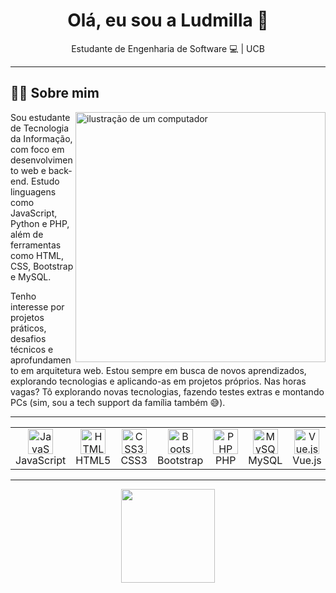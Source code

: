 <h1 align="center">Olá, eu sou a Ludmilla 👋</h1>

<p align="center"> Estudante de Engenharia de Software 💻 | UCB </p>

---

## 👩‍💻 Sobre mim 

<img src="https://raw.githubusercontent.com/MicaelliMedeiros/micaellimedeiros/master/image/computer-illustration.png" alt="ilustração de um computador" min-width="400px" max-width="400px" width="400px" align="right">
Sou estudante de Tecnologia da Informação, com foco em desenvolvimento web e back-end. Estudo linguagens como JavaScript, Python e PHP, além de ferramentas como HTML, CSS, Bootstrap e MySQL.

Tenho interesse por projetos práticos, desafios técnicos e aprofundamento em arquitetura web. Estou sempre em busca de novos aprendizados, explorando tecnologias e aplicando-as em projetos próprios.
Nas horas vagas? Tô explorando novas tecnologias, fazendo testes extras e montando PCs (sim, sou a tech support da família também 😅).


---

<table align="center"> <tr align="center"> <td> <img src="https://cdn.jsdelivr.net/gh/devicons/devicon/icons/javascript/javascript-original.svg" width="40" alt="JavaScript"/> <br>JavaScript </td> <td> <img src="https://cdn.jsdelivr.net/gh/devicons/devicon/icons/html5/html5-original.svg" width="40" alt="HTML5"/> <br>HTML5 </td> <td> <img src="https://cdn.jsdelivr.net/gh/devicons/devicon/icons/css3/css3-original.svg" width="40" alt="CSS3"/> <br>CSS3 </td> <td> <img src="https://cdn.jsdelivr.net/gh/devicons/devicon/icons/bootstrap/bootstrap-original.svg" width="40" alt="Bootstrap"/> <br>Bootstrap </td> <td> <img src="https://cdn.jsdelivr.net/gh/devicons/devicon/icons/php/php-original.svg" width="40" alt="PHP"/> <br>PHP </td> <td> <img src="https://cdn.jsdelivr.net/gh/devicons/devicon/icons/mysql/mysql-original.svg" width="40" alt="MySQL"/> <br>MySQL </td> <td> <img src="https://cdn.jsdelivr.net/gh/devicons/devicon/icons/vuejs/vuejs-original.svg" width="40" alt="Vue.js"/> <br>Vue.js </td> </tr> </table>

---

<p align="center">
  <img height="150em" src="https://github-readme-stats.vercel.app/api/top-langs/?username=ludy-d3v&layout=compact&langs_count=8&theme=github_dark"/>
</p>
